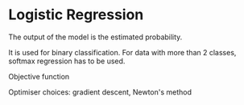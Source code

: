 # Logistic Regression

The output of the model is the estimated probability.

It is used for binary classification. For data with more than 2 classes, softmax regression has to be used.

Objective function

Optimiser choices: gradient descent, Newton's method

